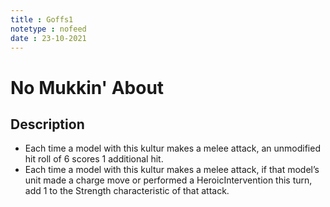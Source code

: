 ```yaml
---
title : Goffs1
notetype : nofeed
date : 23-10-2021
---
```


# No Mukkin' About
## Description

-   Each time a model with this kultur makes a melee attack, an unmodified hit roll of 6 scores 1 additional hit.
-   Each time a model with this kultur makes a melee attack, if that model’s unit made a charge move or performed a HeroicIntervention this turn, add 1 to the Strength characteristic of that attack.